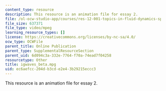 ```yaml
---
content_type: resource
description: This resource is an animation file for essay 2.
file: /ol-ocw-studio-app/courses/res-12-001-topics-in-fluid-dynamics-spring-2010/ec6aefcc204db3cde2e43b29215eccc3_igwaves_beta.mpg
file_size: 637371
file_type: video/mpeg
learning_resource_types: []
license: https://creativecommons.org/licenses/by-nc-sa/4.0/
ocw_type: OCWFile
parent_title: Online Publication
parent_type: SupplementalResourceSection
parent_uid: 6d094c3a-332e-7764-f70a-74ead7f04258
resourcetype: Other
title: igwaves_beta.mpg
uid: ec6aefcc-204d-b3cd-e2e4-3b29215eccc3
---
```

This resource is an animation file for essay 2.